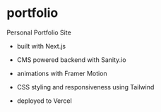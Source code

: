# portfolio

Personal Portfolio Site

- built with Next.js
- CMS powered backend with Sanity.io
- animations with Framer Motion
- CSS styling and responsiveness using Tailwind

- deployed to Vercel
